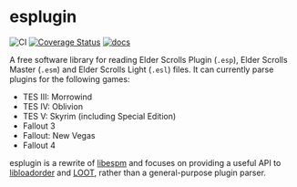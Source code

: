 esplugin
=======

![CI](https://github.com/Ortham/esplugin/workflows/CI/badge.svg?branch=master)
[![Coverage Status](https://coveralls.io/repos/github/Ortham/esplugin/badge.svg?branch=master)](https://coveralls.io/github/Ortham/esplugin?branch=master)
[![docs](https://docs.rs/esplugin/badge.svg)](https://docs.rs/crate/esplugin)

A free software library for reading Elder Scrolls Plugin (`.esp`), Elder Scrolls Master (`.esm`) and Elder Scrolls Light (`.esl`) files. It can currently parse plugins for the following games:

* TES III: Morrowind
* TES IV: Oblivion
* TES V: Skyrim (including Special Edition)
* Fallout 3
* Fallout: New Vegas
* Fallout 4

esplugin is a rewrite of [libespm](https://github.com/Ortham/libespm) and focuses on providing a useful API to [libloadorder](https://github.com/Ortham/libloadorder) and [LOOT](https://github.com/loot/loot), rather than a general-purpose plugin parser.
